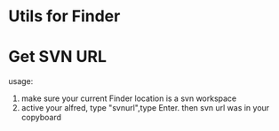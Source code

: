 Utils for Finder
====


# Get SVN URL

usage:

1. make sure your current Finder location is a svn workspace
2. active your alfred, type "svnurl",type Enter. then svn url was in your copyboard
	
